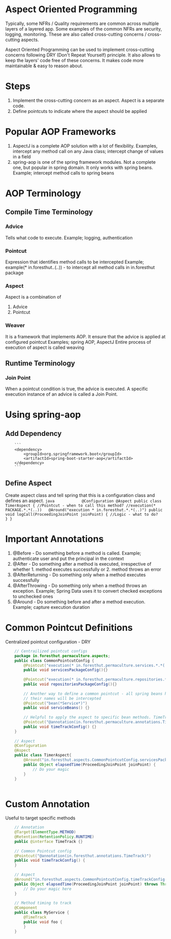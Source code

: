 # Aspect Oriented Programming
Typically, some NFRs / Quality requirements are common across multiple layers of a layered app. Some examples of the common NFRs are security, logging, monitoring. These are also called cross-cutting concerns / cross-cutting aspects.

Aspect Oriented Programming can be used to implement cross-cutting concerns following DRY (Don't Repeat Yourself) principle. It also allows to keep the layers' code free of these concerns. It makes code more maintainable & easy to reason about.

# Steps
1. Implement the cross-cutting concern as an aspect. Aspect is a separate code.
2. Define pointcuts to indicate where the aspect should be applied

# Popular AOP Frameworks
1. AspectJ is a complete AOP solution with a lot of flexibility. Examples, intercept any method call on any Java class; intercept change of values in a field 
2. spring-aop is one of the spring framework modules. Not a complete one, but popular in spring domain. It only works with spring beans. Example; intercept method calls to spring beans

# AOP Terminology
## Compile Time Terminology
### Advice
Tells what code to execute. 
Example; logging, authentication
### Pointcut
Expression that identifies method calls to be intercepted
Example; example(* in.foresthut.*.*(..)) - to intercept all method calls in in.foresthut package
### Aspect
Aspect is a combination of
1. Advice
2. Pointcut
### Weaver
It is a framework that implements AOP. It ensure that the advice is applied at configured pointcut
Examples; spring AOP, AspectJ
Entire process of execution of aspect is called weaving

## Runtime Terminology
### Join Point
When a pointcut condition is true, the advice is executed. A specific execution instance of an advice is called a Join Point.


# Using spring-aop
## Add Dependency
		```
		<dependency>
			<groupId>org.springframework.boot</groupId>
			<artifactId>spring-boot-starter-aop</artifactId>
		</dependency>
		```
## Define Aspect
Create aspect class and tell spring that this is a configuration class and defines an aspect.
        ```java           
            @Configuration
            @Aspect
            public class TimerAspect {
                //Pointcut - when to call this method?
                //execution(* PACKAGE.*.*(..))  
                @Around("execution * in.foresthut.*.*(..)")
                public void logCall(ProceedingJoinPoint joinPoint) {
                    //Logic - what to do?                    
                }
            }
        ```

# Important Annotations
1. @Before - Do something before a method is called. Example; authenticate user and put the principal in the context
2. @After - Do something after a method is executed, irrespective of whether 1. method executes successfully or 2. method throws an error
3. @AfterReturning - Do something only when a method executes successfully
4. @AfterThrowing - Do something only when a method throws an exception. Example; Spring Data uses it to convert checked exceptions to unchecked ones
5. @Around - Do something before and after a method execution. Example; capture execution duration

# Common Pointcut Definitions
Centralized pointcut configuration - DRY
```java
    // Centrailized pointcut configs
    package in.foresthut.permaculture.aspects;
    public class CommonPointcutConfig {
        @Pointcut("execution(* in.foresthut.permaculture.services.*.*(..))")
        public void servicesPackageConfig(){}
        
        @Pointcut("execution(* in.foresthut.permaculture.repositories.*.*(..))")
        public void repositoriesPackageConfig(){}
        
        // Another way to define a common pointcut - all spring beans having "Service" in 
        // their names will be intercepted
        @Pointcut("bean(*Service*)")
        public void serviceBeans() {}
        
        // Helpful to apply the aspect to specific bean methods. TimeTrack annotation has to be created
        @Pointcut("@annotation(in.foresthut.permaculture.annotations.TimeTrack)")
	    public void timeTrackConfig() {}
    }
    
    // Aspect
    @Configuration
    @Aspect
    public class TimerAspect{
        @Around("in.foresthut.aspects.CommonPointcutConfig.servicesPackageConfig()")
        public Object elapsedTime(ProceedingJoinPoint joinPoint) {
            // Do your magic
        }
    }
    
```
# Custom Annotation
Useful to target specific methods

```java
    // Annotation
    @Target(ElementType.METHOD)
    @Retention(RetentionPolicy.RUNTIME)
    public @interface TimeTrack {}
    
    // Common Pointcut config
    @Pointcut("@annotation(in.foresthut.annotations.TimeTrack)")
	public void timeTrackConfig() {
	}
	
	// Aspect
	@Around("in.foresthut.aspects.CommonPointcutConfig.timeTrackConfig()")
	public Object elapsedTime(ProceedingJoinPoint joinPoint) throws Throwable {
	    // Do your magic here
	}
	
	// Method timing to track
	@Component
	public class MyService {
	    @TimeTrack
	    public void foo {
	    }
	}
    
```
